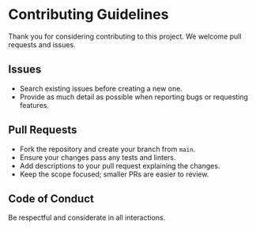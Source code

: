 # Contributing Guidelines

Thank you for considering contributing to this project. We welcome pull requests and issues.

## Issues

- Search existing issues before creating a new one.
- Provide as much detail as possible when reporting bugs or requesting features.

## Pull Requests

- Fork the repository and create your branch from `main`.
- Ensure your changes pass any tests and linters.
- Add descriptions to your pull request explaining the changes.
- Keep the scope focused; smaller PRs are easier to review.

## Code of Conduct

Be respectful and considerate in all interactions.

